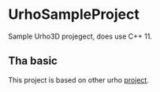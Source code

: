 #  UrhoSampleProject
Sample Urho3D projegect, does use C++ 11.
## Tha basic

This project is based on other urho [project](https://github.com/damu/UrhoSampleProject.). 

